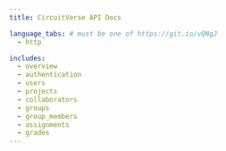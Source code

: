 ```yaml
---
title: CircuitVerse API Docs

language_tabs: # must be one of https://git.io/vQNgJ
  - http

includes:
  - overview
  - authentication
  - users
  - projects
  - collaborators
  - groups
  - group_members
  - assignments
  - grades
---
```

